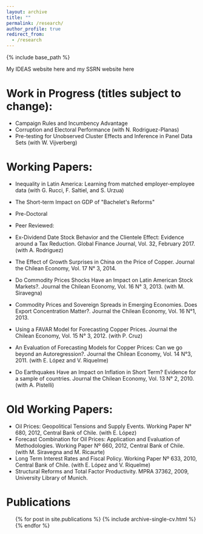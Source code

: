 ```yaml
---
layout: archive
title: ""
permalink: /research/
author_profile: true
redirect_from:
  - /research
---
```


{% include base_path %}

My IDEAS website here and my SSRN website here

# Work in Progress (titles subject to change):

* Campaign Rules and Incumbency Advantage
* Corruption and Electoral Performance (with N. Rodriguez-Planas)
* Pre-testing for Unobserved Cluster Effects and Inference in Panel Data Sets (with W. Vijverberg)

# Working Papers:

* Inequality in Latin America: Learning from matched employer-employee data (with G. Rucci, F. Saltiel, and S. Urzua)
* The Short-term Impact on GDP of "Bachelet's Reforms"

* Pre-Doctoral
* Peer Reviewed:

* Ex-Dividend Date Stock Behavior and the Clientele Effect: Evidence around a Tax Reduction. Global Finance Journal, Vol. 32, February 2017. (with A. Rodriguez) 
* The Effect of Growth Surprises in China on the Price of Copper. Journal the Chilean Economy, Vol. 17 N° 3, 2014.
* Do Commodity Prices Shocks Have an Impact on Latin American Stock Markets?. Journal the Chilean Economy, Vol. 16 N° 3, 2013. (with M. Siravegna)
* Commodity Prices and Sovereign Spreads in Emerging Economies. Does Export Concentration Matter?. Journal the Chilean Economy, Vol. 16 N°1, 2013.
* Using a FAVAR Model for Forecasting Copper Prices. Journal the Chilean Economy, Vol. 15 N° 3, 2012. (with P. Cruz)
* An Evaluation of Forecasting Models for Copper Prices: Can we go beyond an Autoregression?. Journal the Chilean Economy, Vol. 14 N°3, 2011. (with E. López and V. Riquelme)
* Do Earthquakes Have an Impact on Inflation in Short Term? Evidence for a sample of countries. Journal the Chilean Economy, Vol. 13 N° 2, 2010. (with A. Pistelli)

#  Old Working Papers:

* Oil Prices: Geopolitical Tensions and Supply Events. Working Paper N° 680, 2012, Central Bank of Chile. (with E. López) 
* Forecast Combination for Oil Prices: Application and Evaluation of Methodologies. Working Paper Nº 660, 2012, Central Bank of Chile. (with M. Siravegna and M. Ricaurte) 
* Long Term Interest Rates and Fiscal Policy. Working Paper Nº 633, 2010, Central Bank of Chile. (with E. López and V. Riquelme)
* Structural Reforms and Total Factor Productivity. MPRA 37362, 2009, University Library of Munich. 

Publications
======
  <ul>{% for post in site.publications %}
    {% include archive-single-cv.html %}
  {% endfor %}</ul>
  
